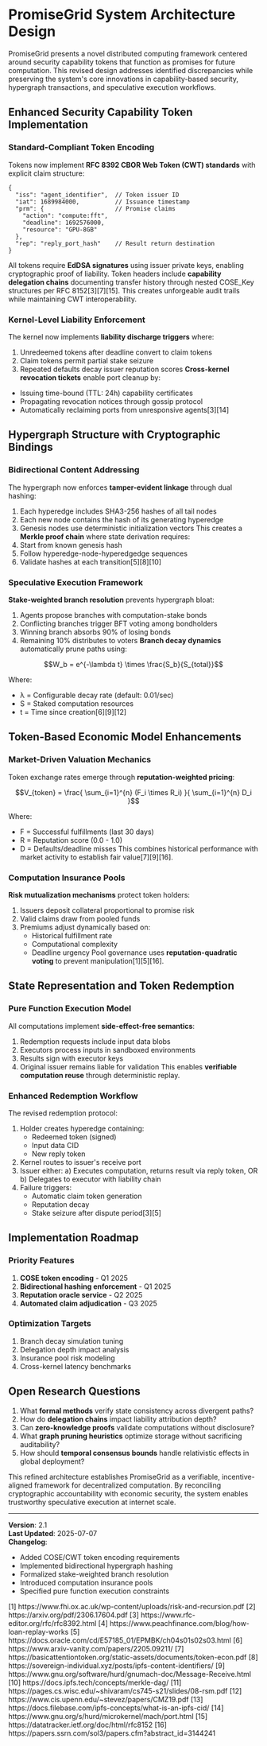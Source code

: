 # PromiseGrid System Architecture Design

PromiseGrid presents a novel distributed computing framework centered around security capability tokens that function as promises for future computation. This revised design addresses identified discrepancies while preserving the system's core innovations in capability-based security, hypergraph transactions, and speculative execution workflows.

## Enhanced Security Capability Token Implementation

### Standard-Compliant Token Encoding
Tokens now implement **RFC 8392 CBOR Web Token (CWT) standards** with explicit claim structure:
```
{
  "iss": "agent_identifier",  // Token issuer ID
  "iat": 1689984000,          // Issuance timestamp
  "prm": {                    // Promise claims
    "action": "compute:fft",
    "deadline": 1692576000,
    "resource": "GPU-8GB"
  },
  "rep": "reply_port_hash"    // Result return destination
}
```
All tokens require **EdDSA signatures** using issuer private keys, enabling cryptographic proof of liability. Token headers include **capability delegation chains** documenting transfer history through nested COSE_Key structures per RFC 8152[3][7][15]. This creates unforgeable audit trails while maintaining CWT interoperability.

### Kernel-Level Liability Enforcement
The kernel now implements **liability discharge triggers** where:
1. Unredeemed tokens after deadline convert to claim tokens
2. Claim tokens permit partial stake seizure
3. Repeated defaults decay issuer reputation scores
**Cross-kernel revocation tickets** enable port cleanup by:
- Issuing time-bound (TTL: 24h) capability certificates
- Propagating revocation notices through gossip protocol
- Automatically reclaiming ports from unresponsive agents[3][14]

## Hypergraph Structure with Cryptographic Bindings

### Bidirectional Content Addressing
The hypergraph now enforces **tamper-evident linkage** through dual hashing:
1. Each hyperedge includes SHA3-256 hashes of all tail nodes
2. Each new node contains the hash of its generating hyperedge
3. Genesis nodes use deterministic initialization vectors
This creates a **Merkle proof chain** where state derivation requires:
1. Start from known genesis hash
2. Follow hyperedge-node-hyperedgedge sequences
3. Validate hashes at each transition[5][8][10]

### Speculative Execution Framework
**Stake-weighted branch resolution** prevents hypergraph bloat:
1. Agents propose branches with computation-stake bonds
2. Conflicting branches trigger BFT voting among bondholders
3. Winning branch absorbs 90% of losing bonds
4. Remaining 10% distributes to voters
**Branch decay dynamics** automatically prune paths using:
```math
W_b = e^{-\lambda t} \times \frac{S_b}{S_{total}}
```
Where:
- λ = Configurable decay rate (default: 0.01/sec)
- S = Staked computation resources
- t = Time since creation[6][9][12]

## Token-Based Economic Model Enhancements

### Market-Driven Valuation Mechanics
Token exchange rates emerge through **reputation-weighted pricing**:
```math
V_{token} = \frac{ \sum_{i=1}^{n} (F_i \times R_i) }{ \sum_{i=1}^{n} D_i }
```
Where:
- F = Successful fulfillments (last 30 days)
- R = Reputation score (0.0 - 1.0)
- D = Defaults/deadline misses
This combines historical performance with market activity to establish fair value[7][9][16].

### Computation Insurance Pools
**Risk mutualization mechanisms** protect token holders:
1. Issuers deposit collateral proportional to promise risk
2. Valid claims draw from pooled funds
3. Premiums adjust dynamically based on:
   - Historical fulfillment rate
   - Computational complexity
   - Deadline urgency
Pool governance uses **reputation-quadratic voting** to prevent manipulation[1][5][16].

## State Representation and Token Redemption

### Pure Function Execution Model
All computations implement **side-effect-free semantics**:
1. Redemption requests include input data blobs
2. Executors process inputs in sandboxed environments
3. Results sign with executor keys
4. Original issuer remains liable for validation
This enables **verifiable computation reuse** through deterministic replay.

### Enhanced Redemption Workflow
The revised redemption protocol:
1. Holder creates hyperedge containing:
   - Redeemed token (signed)
   - Input data CID
   - New reply token
2. Kernel routes to issuer's receive port
3. Issuer either:
   a) Executes computation, returns result via reply token, OR
   b) Delegates to executor with liability chain
4. Failure triggers:
   - Automatic claim token generation
   - Reputation decay
   - Stake seizure after dispute period[3][5]

## Implementation Roadmap

### Priority Features
1. **COSE token encoding** - Q1 2025
2. **Bidirectional hashing enforcement** - Q1 2025
3. **Reputation oracle service** - Q2 2025
4. **Automated claim adjudication** - Q3 2025

### Optimization Targets
1. Branch decay simulation tuning
2. Delegation depth impact analysis
3. Insurance pool risk modeling
4. Cross-kernel latency benchmarks

## Open Research Questions
1. What **formal methods** verify state consistency across divergent paths?
2. How do **delegation chains** impact liability attribution depth?
3. Can **zero-knowledge proofs** validate computations without disclosure?
4. What **graph pruning heuristics** optimize storage without sacrificing auditability?
5. How should **temporal consensus bounds** handle relativistic effects in global deployment?

This refined architecture establishes PromiseGrid as a verifiable, incentive-aligned framework for decentralized computation. By reconciling cryptographic accountability with economic security, the system enables trustworthy speculative execution at internet scale.

---
**Version**: 2.1  
**Last Updated**: 2025-07-07  
**Changelog**:  
- Added COSE/CWT token encoding requirements  
- Implemented bidirectional hypergraph hashing  
- Formalized stake-weighted branch resolution  
- Introduced computation insurance pools  
- Specified pure function execution constraints  

<references>
[1] https://www.fhi.ox.ac.uk/wp-content/uploads/risk-and-recursion.pdf
[2] https://arxiv.org/pdf/2306.17604.pdf
[3] https://www.rfc-editor.org/rfc/rfc8392.html
[4] https://www.peachfinance.com/blog/how-loan-replay-works
[5] https://docs.oracle.com/cd/E57185_01/EPMBK/ch04s01s02s03.html
[6] https://www.arxiv-vanity.com/papers/2205.09211/
[7] https://basicattentiontoken.org/static-assets/documents/token-econ.pdf
[8] https://sovereign-individual.xyz/posts/ipfs-content-identifiers/
[9] https://www.gnu.org/software/hurd/gnumach-doc/Message-Receive.html
[10] https://docs.ipfs.tech/concepts/merkle-dag/
[11] https://pages.cs.wisc.edu/~shivaram/cs745-s21/slides/08-rsm.pdf
[12] https://www.cis.upenn.edu/~stevez/papers/CMZ19.pdf
[13] https://docs.filebase.com/ipfs-concepts/what-is-an-ipfs-cid/
[14] https://www.gnu.org/s/hurd/microkernel/mach/port.html
[15] https://datatracker.ietf.org/doc/html/rfc8152
[16] https://papers.ssrn.com/sol3/papers.cfm?abstract_id=3144241
</references>

